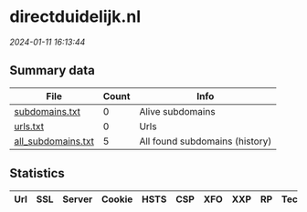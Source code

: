 # directduidelijk.nl
*2024-01-11 16:13:44*
## Summary data


| File       | Count | Info |
|------------|-------|------|
|[subdomains.txt](/data/directduidelijk.nl/subdomains.txt)|0|Alive subdomains|
|[urls.txt](/data/directduidelijk.nl/urls.txt)|0|Urls|
|[all_subdomains.txt](/data/directduidelijk.nl/all_subdomains.txt)|5|All found subdomains (history)|


## Statistics


| Url | SSL | Server | Cookie | HSTS | CSP | XFO | XXP | RP | Tech |Title |
|------------|-------|------|------|------|------|------|------|------|------|------|